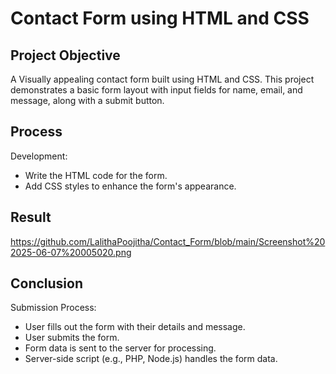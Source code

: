 # Contact Form using HTML and CSS 
## Project Objective
A Visually appealing contact form built using HTML and CSS. This project demonstrates a basic form layout with input fields for name, email, and message, along with a submit button.
## Process
Development:
- Write the HTML code for the form.
- Add CSS styles to enhance the form's appearance.

## Result
https://github.com/LalithaPoojitha/Contact_Form/blob/main/Screenshot%202025-06-07%20005020.png

## Conclusion
Submission Process:
- User fills out the form with their details and message.
- User submits the form.
- Form data is sent to the server for processing.
- Server-side script (e.g., PHP, Node.js) handles the form data.

